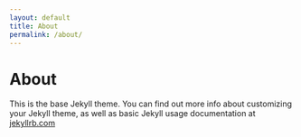 ```yaml
---
layout: default
title: About
permalink: /about/
---
```


# About 

This is the base Jekyll theme. You can find out more info about customizing your Jekyll theme, as well as basic Jekyll usage documentation at [jekyllrb.com](https://jekyllrb.com/)
